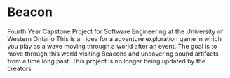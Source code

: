# Beacon
Fourth Year Capstone Project for Software Engineering at the University of Western Ontario
This is an idea for a adventure exploration game in which you play as a wave moving through a world after an event. 
The goal is to move through this world visiting Beacons and uncovering sound artifacts from a time long past.
This project is no longer being updated by the creators
